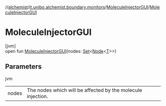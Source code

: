 //[alchemist](../../../index.md)/[it.unibo.alchemist.boundary.monitors](../index.md)/[MoleculeInjectorGUI](index.md)/[MoleculeInjectorGUI](-molecule-injector-g-u-i.md)

# MoleculeInjectorGUI

[jvm]\
open fun [MoleculeInjectorGUI](-molecule-injector-g-u-i.md)(nodes: [Set](https://docs.oracle.com/javase/8/docs/api/java/util/Set.html)<[Node](../../it.unibo.alchemist.model.interfaces/-node/index.md)<[T](index.md)>>)

## Parameters

jvm

| | |
|---|---|
| nodes | The nodes which will be affected by the molecule injection. |
